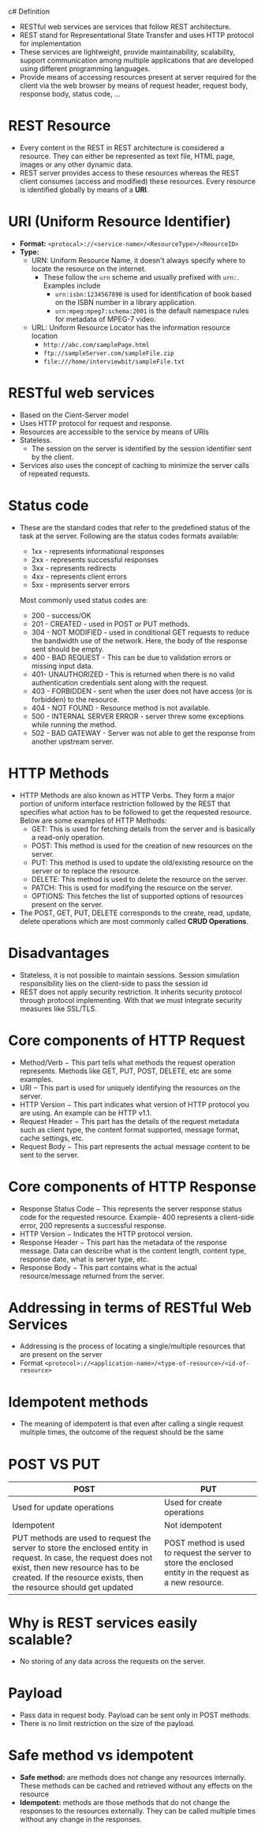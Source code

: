 c# Definition
- RESTful web services are services that follow REST architecture.
- REST stand for Representational State Transfer and uses HTTP protocol for implementation
- These services are lightweight, provide maintainability, scalability, support communication among multiple applications that are developed using different programming languages.
- Provide means of accessing resources present at server required for the client via the web browser by means of request header, request body, response body, status code, ...
# REST Resource
- Every content in the REST in REST architecture is considered a resource.  They can either be represented as text file, HTML page, images or any other dynamic data.
- REST server provides access to these resources whereas the REST client consumes (access and modified) these resources. Every resource is identified globally by means of a **URI**.
# URI (Uniform Resource Identifier)
- **Format:** `<protocal>://<service-name>/<ResourceType>/<ReourceID>`
- **Type:**
	- URN: Uniform Resource Name, it doesn't always specify where to locate the resource on the internet.
		- These follow the `urn` scheme and usually prefixed with `urn:`. Examples include
		    -  `urn:isbn:1234567890` is used for identification of book based on the ISBN number in a library application.
		    -  `urn:mpeg:mpeg7:schema:2001` is the default namespace rules for metadata of MPEG-7 video.
	- URL: Uniform Resource Locator has the information resource location
		-  `http://abc.com/samplePage.html`
		-  `ftp://sampleServer.com/sampleFile.zip`
		-  `file:///home/interviewbit/sampleFile.txt`
# RESTful web services
- Based on the Cient-Server model
- Uses HTTP protocol for request and response.
- Resources are accessible to the service by means of URIs
- Stateless.
	- The session on the server is identified by the session identifier sent by the client.
- Services also uses the concept of caching to minimize the server calls of repeated requests.
# Status code
- These are the standard codes that refer to the predefined status of the task at the server. Following are the status codes formats available:
	-   1xx - represents informational responses
	-   2xx - represents successful responses
	-   3xx - represents redirects
	-   4xx - represents client errors
	-   5xx - represents server errors
	
	Most commonly used status codes are:
	
	-   200 - success/OK
	-   201 - CREATED - used in POST or PUT methods.
	-   304 - NOT MODIFIED - used in conditional GET requests to reduce the bandwidth use of the network. Here, the body of the response sent should be empty.
	-   400 - BAD REQUEST - This can be due to validation errors or missing input data.
	-   401- UNAUTHORIZED - This is returned when there is no valid authentication credentials sent along with the request.
	-   403 - FORBIDDEN - sent when the user does not have access (or is forbidden) to the resource.
	-   404 - NOT FOUND - Resource method is not available.
	-   500 - INTERNAL SERVER ERROR - server threw some exceptions while running the method.
	-   502 - BAD GATEWAY - Server was not able to get the response from another upstream server.

# HTTP Methods
- HTTP Methods are also known as HTTP Verbs. They form a major portion of uniform interface restriction followed by the REST that specifies what action has to be followed to get the requested resource. Below are some examples of HTTP Methods:
	-   GET: This is used for fetching details from the server and is basically a read-only operation.
	-   POST: This method is used for the creation of new resources on the server.
	-   PUT: This method is used to update the old/existing resource on the server or to replace the resource.
	-   DELETE: This method is used to delete the resource on the server.
	-   PATCH: This is used for modifying the resource on the server.
	-   OPTIONS: This fetches the list of supported options of resources present on the server.
- The POST, GET, PUT, DELETE corresponds to the create, read, update, delete operations which are most commonly called **CRUD Operations**.
# Disadvantages
- Stateless, it is not possible to maintain sessions. Session simulation responsibility lies on the client-side to pass the session id
- REST does not apply security restriction. It inherits security protocol through protocol implementing. With that we must integrate security measures like SSL/TLS.
# Core components of HTTP Request
-   Method/Verb − This part tells what methods the request operation represents. Methods like GET, PUT, POST, DELETE, etc are some examples.
-   URI − This part is used for uniquely identifying the resources on the server.
-   HTTP Version − This part indicates what version of HTTP protocol you are using. An example can be HTTP v1.1.
-   Request Header − This part has the details of the request metadata such as client type, the content format supported, message format, cache settings, etc.
-   Request Body − This part represents the actual message content to be sent to the server.
# Core components of HTTP Response
-   Response Status Code − This represents the server response status code for the requested resource. Example- 400 represents a client-side error, 200 represents a successful response.
-   HTTP Version − Indicates the HTTP protocol version.
-   Response Header − This part has the metadata of the response message. Data can describe what is the content length, content type, response date, what is server type, etc.
-   Response Body − This part contains what is the actual resource/message returned from the server.
# Addressing in terms of RESTful Web Services
- Addressing is the process of locating a single/multiple resources that are present on the server
- Format `<protocol>://<application-name>/<type-of-resource>/<id-of-resource>`
# Idempotent methods
- The meaning of idempotent is that even after calling a single request multiple times, the outcome of the request should be the same
# POST VS PUT
POST | PUT
------------ | ------------
Used for update operations | Used for create operations
Idempotent | Not idempotent
PUT methods are used to request the server to store the enclosed entity in request. In case, the request does not exist, then new resource has to be created. If the resource exists, then the resource should get updated | POST method is used to request the server to store the enclosed entity in the request as a new resource.  
# Why is REST services easily scalable?
- No storing of any data across the requests on the server.
# Payload
- Pass data in request body. Payload can be sent only in POST methods.
- There is no limit restriction on the size of the payload.
# Safe method vs idempotent
- **Safe method:** are methods does not change any resources internally. These methods can be cached and retrieved without any effects on the resource
- **Idempotent:** methods are those methods that do not change the responses to the resources externally. They can be called multiple times without any change in the responses.
